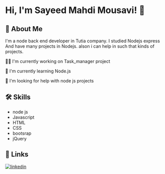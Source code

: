 
# Hi, I'm Sayeed Mahdi Mousavi! 👋


## 🚀 About Me
I'm a node back end  developer in Tutia company. I studied Nodejs express And have many projects in Nodejs.
alson i can help in such that kinds of projects.



👩‍💻 I'm currently working on Task_manager project

🧠 I'm currently learning Node.js 

🤔 I'm looking for help with node js projects



## 🛠 Skills
 - node js
 - Javascript
 -  HTML
 -   CSS
 -   bootsrap
 -   jQuery


## 🔗 Links

[![linkedin](https://img.shields.io/badge/linkedin-0A66C2?style=for-the-badge&logo=linkedin&logoColor=white)](https://www.linkedin.com/in/sayeed-mahdi-mousavi-7b4184200)


